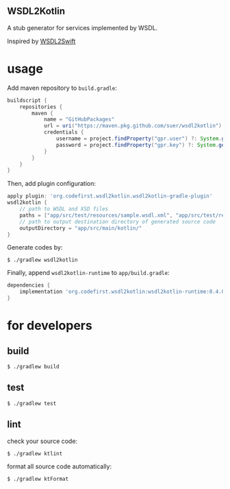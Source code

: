 WSDL2Kotlin
--------------------

A stub generator for services implemented by WSDL.

Inspired by [WSDL2Swift](https://github.com/banjun/WSDL2Swift)

# usage

Add maven repository to `build.gradle`:

```gradle:build.gradle
buildscript {
    repositories {
        maven {
            name = "GitHubPackages"
            url = uri("https://maven.pkg.github.com/suer/wsdl2kotlin")
            credentials {
                username = project.findProperty("gpr.user") ?: System.getenv("USERNAME") ?: "suer"
                password = project.findProperty("gpr.key") ?: System.getenv("TOKEN") ?: ""
            }
        }
    }
}

```

Then, add plugin configuration:

```gradle:build.gradle
apply plugin: 'org.codefirst.wsdl2kotlin.wsdl2kotlin-gradle-plugin'
wsdl2kotlin {
    // path to WSDL and XSD files
    paths = ["app/src/test/resources/sample.wsdl.xml", "app/src/test/resources/sample.xsd.xml"]
    // path to output destination directory of generated source code
    outputDirectory = "app/src/main/kotlin/"
}
```

Generate codes by:

```
$ ./gradlew wsdl2kotlin
```

Finally, append `wsdl2kotlin-runtime` to `app/build.gradle`:

```gradle:app/build.gradle
dependencies {
    implementation 'org.codefirst.wsdl2kotlin:wsdl2kotlin-runtime:0.4.0'
}
```

# for developers

## build


```
$ ./gradlew build
```

## test


```
$ ./gradlew test
```

## lint

check your source code:

```
$ ./gradlew ktlint
```

format all source code automatically:

```
$ ./gradlew ktFormat
```


